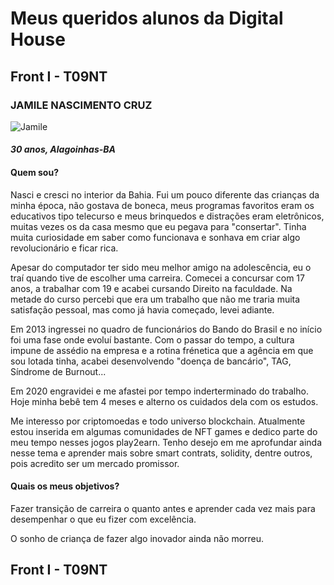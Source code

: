 # Meus queridos alunos da Digital House

## Front I - T09NT

### JAMILE NASCIMENTO CRUZ
![Jamile](https://www.imagemhost.com.br/images/2021/10/22/photo5157002623293958398.jpg)
#### _30 anos, Alagoinhas-BA_
#### **Quem sou?**
Nasci e cresci no interior da Bahia. Fui um pouco diferente das crianças da minha época, não gostava de boneca, meus programas favoritos eram os educativos tipo telecurso e meus brinquedos e distrações eram eletrônicos, muitas vezes os da casa mesmo que eu pegava para "consertar". Tinha muita curiosidade em saber como funcionava e sonhava em criar algo revolucionário e ficar rica.

Apesar do computador ter sido meu melhor amigo na adolescência, eu o traí quando tive de escolher uma carreira. Comecei a concursar com 17 anos, a trabalhar com 19 e acabei cursando Direito na faculdade. Na metade do curso percebi que era um trabalho que não me traria muita satisfação pessoal, mas como já havia começado, levei adiante.

Em 2013 ingressei no quadro de funcionários do Bando do Brasil e no início foi uma fase onde evoluí bastante. Com o passar do tempo, a cultura impune de assédio na empresa e a rotina frénetica que a agência em que sou lotada tinha, acabei desenvolvendo "doença de bancário", TAG, Síndrome de Burnout... 

Em 2020 engravidei e me afastei por tempo inderterminado do trabalho. Hoje minha bebê tem 4 meses e alterno os cuidados dela com os estudos.

Me interesso por criptomoedas e todo universo blockchain. Atualmente estou inserida em algumas comunidades de NFT games e dedico parte do meu tempo nesses jogos play2earn. Tenho desejo em me aprofundar ainda nesse tema e aprender mais sobre smart contrats, solidity, dentre outros, pois acredito ser um mercado promissor.

#### **Quais os meus objetivos?**
Fazer transição de carreira o quanto antes e aprender cada vez mais para desempenhar o que eu fizer com excelência. 

O sonho de criança de fazer algo inovador ainda não morreu.

## Front I - T09NT
